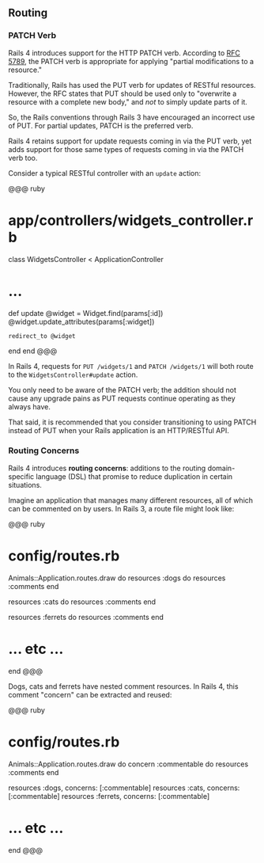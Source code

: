 ## Routing

### <a id="patch-verb"></a>PATCH Verb

Rails 4 introduces support for the HTTP PATCH verb. According to [RFC
5789](http://tools.ietf.org/html/rfc5789), the PATCH verb is appropriate
for applying "partial modifications to a resource."

Traditionally, Rails has used the PUT verb for updates of RESTful resources.
However, the RFC states that PUT should be used only to "overwrite a resource
with a complete new body," and *not* to simply update parts of it.

So, the Rails conventions through Rails 3 have encouraged an incorrect use of
PUT. For partial updates, PATCH is the preferred verb.

Rails 4 retains support for update requests coming in via the PUT verb, yet
adds support for those same types of requests coming in via the PATCH verb too.

Consider a typical RESTful controller with an `update` action:

@@@ ruby
# app/controllers/widgets_controller.rb
class WidgetsController < ApplicationController
  # ...

  def update
    @widget = Widget.find(params[:id])
    @widget.update_attributes(params[:widget])

    redirect_to @widget
  end
end
@@@

In Rails 4, requests for `PUT /widgets/1` and `PATCH /widgets/1` will both
route to the `WidgetsController#update` action.

You only need to be aware of the PATCH verb; the addition should not cause any
upgrade pains as PUT requests continue operating as they always have.

That said, it is recommended that you consider transitioning to using PATCH
instead of PUT when your Rails application is an HTTP/RESTful API.

### <a id="routing-concerns"></a>Routing Concerns

Rails 4 introduces **routing concerns**: additions to the routing
domain-specific language (DSL) that promise to reduce duplication in certain
situations.

Imagine an application that manages many different resources, all of which
can be commented on by users. In Rails 3, a route file might look like:

@@@ ruby
# config/routes.rb
Animals::Application.routes.draw do
  resources :dogs do
    resources :comments
  end

  resources :cats do
    resources :comments
  end

  resources :ferrets do
    resources :comments
  end

  # ... etc ...
end
@@@

Dogs, cats and ferrets have nested comment resources. In Rails 4, this comment
"concern" can be extracted and reused:

@@@ ruby
# config/routes.rb
Animals::Application.routes.draw do
  concern :commentable do
    resources :comments
  end

  resources :dogs,    concerns: [:commentable]
  resources :cats,    concerns: [:commentable]
  resources :ferrets, concerns: [:commentable]
  # ... etc ...
end
@@@

<!-- TODO: Talk about #call-able concerns -->
<!-- TODO: routing_concerns gem for use in Rails 3.2 -->
